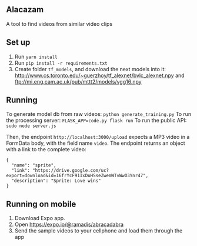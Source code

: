 ## Alacazam

A tool to find videos from similar video clips

## Set up

1) Run `yarn install`
2) Run `pip install -r requirements.txt`
3) Create folder `tf_models`, and download the next models into it: http://www.cs.toronto.edu/~guerzhoy/tf_alexnet/bvlc_alexnet.npy and ftp://mi.eng.cam.ac.uk/pub/mttt2/models/vgg16.npy

## Running

To generate model db from raw videos: `python generate_training.py`
To run the processing server: `FLASK_APP=code.py flask run`
To run the public API: `sudo node server.js`

Then, the endpoint `http://localhost:3000/upload` expects a MP3 video in a FormData body, with the field name `video`. The endpoint returns an object with a link to the complete video:

```
{ 
  "name": "sprite",
  "link": "https://drive.google.com/uc?export=download&id=16frYcF91IxDuHSseZwemWTvWwO3Ynr47",
  "description": "Sprite: Love wins"
}
```

## Running on mobile

1) Download Expo app.
2) Open https://expo.io/@ramadis/abracadabra
3) Send the sample videos to your cellphone and load them through the app